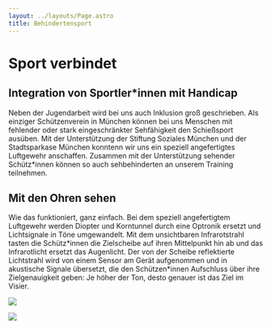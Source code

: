 ```yaml
---
layout: ../layouts/Page.astro
title: Behindertensport
---
```

# Sport verbindet

## Integration von Sportler*innen mit Handicap

Neben der Jugendarbeit wird bei uns auch Inklusion groß geschrieben. Als einziger Schützenverein in München können bei uns Menschen mit fehlender oder stark eingeschränkter Sehfähigkeit den Schießsport ausüben. Mit der Unterstützung der Stiftung Soziales München und der Stadtsparkase München konntenn wir uns ein speziell angefertigtes Luftgewehr anschaffen. Zusammen mit der Unterstützung sehender Schütz*innen können so auch sehbehinderten an unserem Training teilnehmen.

## Mit den Ohren sehen

Wie das funktioniert, ganz einfach. Bei dem speziell angefertigtem Luftgewehr werden Diopter und Korntunnel durch eine Optronik ersetzt und Lichtsignale in Töne umgewandelt. Mit dem unsichtbaren Infrarotstrahl tasten die Schütz\*innen die Zielscheibe auf ihren Mittelpunkt hin ab und das Infrarotlicht ersetzt das Augenlicht. Der von der Scheibe reflektierte Lichtstrahl wird von einem Sensor am Gerät aufgenommen und in akustische Signale übersetzt, die den Schützen\*innen Aufschluss über ihre Zielgenauigkeit geben: Je höher der Ton, desto genauer ist das Ziel im Visier.

![](/images/uploads/img_6650.jpeg)

![](/images/uploads/img_6647.jpeg)
